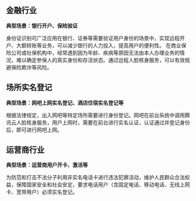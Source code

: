 ## 金融行业
**典型场景：银行开户、保险验证**

身份证识别可广泛应用在银行、证券等需要验证用户身份的场景中，实现远程开户、大额转账等业务，可以减少银行的人力投入，提高用户的便利性。
在商业保险公司或社保机构中，经常遇到因为年龄、疾病等原因无法由本人办理业务的情况，难以确定参保人的真实身份和存活状态。通过远程人脸核身服务，可以有效规避保险欺诈等风险。

## 场所实名登记
**典型场景：网吧上网实名登记、酒店住宿实名登记等**

根据法律规定，出入网吧等特定场所需要进行身份登记。网吧在前台系统中调用腾讯云人脸核身服务，用户上网时，需要在前台进行实名认证，认证通过并登记身份后，即可进行网吧上网。

## 运营商行业
**典型场景：运营商用户开卡、激活等**

为防范和打击不法分子利用非实名电话卡进行违法犯罪活动，维护人民群众合法权益，保障国家安全和社会安定，要求电话用户（含固定电话、移动电话、无线上网卡、宽带用户）必须实名登记。


